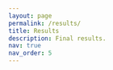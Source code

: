 ```yaml
---
layout: page
permalink: /results/
title: Results
description: Final results.
nav: true
nav_order: 5
---
```



